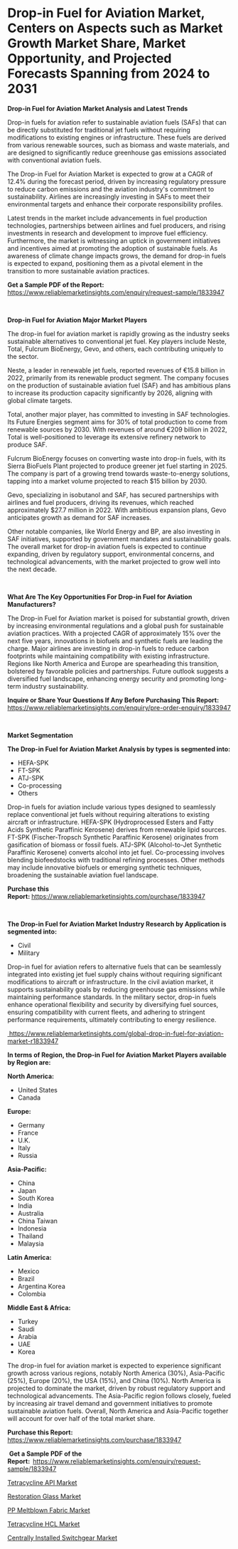 <p><h1>Drop-in Fuel for Aviation Market, Centers on Aspects such as Market Growth Market Share, Market Opportunity, and Projected Forecasts Spanning from 2024 to 2031</h1></p><p><strong>Drop-in Fuel for Aviation Market Analysis and Latest Trends</strong></p>
<p><p>Drop-in fuels for aviation refer to sustainable aviation fuels (SAFs) that can be directly substituted for traditional jet fuels without requiring modifications to existing engines or infrastructure. These fuels are derived from various renewable sources, such as biomass and waste materials, and are designed to significantly reduce greenhouse gas emissions associated with conventional aviation fuels.</p><p>The Drop-in Fuel for Aviation Market is expected to grow at a CAGR of 12.4% during the forecast period, driven by increasing regulatory pressure to reduce carbon emissions and the aviation industry's commitment to sustainability. Airlines are increasingly investing in SAFs to meet their environmental targets and enhance their corporate responsibility profiles.</p><p>Latest trends in the market include advancements in fuel production technologies, partnerships between airlines and fuel producers, and rising investments in research and development to improve fuel efficiency. Furthermore, the market is witnessing an uptick in government initiatives and incentives aimed at promoting the adoption of sustainable fuels. As awareness of climate change impacts grows, the demand for drop-in fuels is expected to expand, positioning them as a pivotal element in the transition to more sustainable aviation practices.</p></p>
<p><strong>Get a Sample PDF of the Report:&nbsp;</strong> <a href="https://www.reliablemarketinsights.com/enquiry/request-sample/1833947?utm_campaign=1338&utm_medium=2&utm_source=Github&utm_content=ia&utm_term=17102024&utm_id=drop-in-fuel-for-aviation">https://www.reliablemarketinsights.com/enquiry/request-sample/1833947</a></p>
<p>&nbsp;</p>
<p><strong>Drop-in Fuel for Aviation Major Market Players</strong></p>
<p><p>The drop-in fuel for aviation market is rapidly growing as the industry seeks sustainable alternatives to conventional jet fuel. Key players include Neste, Total, Fulcrum BioEnergy, Gevo, and others, each contributing uniquely to the sector.</p><p>Neste, a leader in renewable jet fuels, reported revenues of €15.8 billion in 2022, primarily from its renewable product segment. The company focuses on the production of sustainable aviation fuel (SAF) and has ambitious plans to increase its production capacity significantly by 2026, aligning with global climate targets.</p><p>Total, another major player, has committed to investing in SAF technologies. Its Future Energies segment aims for 30% of total production to come from renewable sources by 2030. With revenues of around €209 billion in 2022, Total is well-positioned to leverage its extensive refinery network to produce SAF.</p><p>Fulcrum BioEnergy focuses on converting waste into drop-in fuels, with its Sierra BioFuels Plant projected to produce greener jet fuel starting in 2025. The company is part of a growing trend towards waste-to-energy solutions, tapping into a market volume projected to reach $15 billion by 2030.</p><p>Gevo, specializing in isobutanol and SAF, has secured partnerships with airlines and fuel producers, driving its revenues, which reached approximately $27.7 million in 2022. With ambitious expansion plans, Gevo anticipates growth as demand for SAF increases.</p><p>Other notable companies, like World Energy and BP, are also investing in SAF initiatives, supported by government mandates and sustainability goals. The overall market for drop-in aviation fuels is expected to continue expanding, driven by regulatory support, environmental concerns, and technological advancements, with the market projected to grow well into the next decade.</p></p>
<p>&nbsp;</p>
<p><strong>What Are The Key Opportunities For Drop-in Fuel for Aviation Manufacturers?</strong></p>
<p><p>The Drop-in Fuel for Aviation market is poised for substantial growth, driven by increasing environmental regulations and a global push for sustainable aviation practices. With a projected CAGR of approximately 15% over the next five years, innovations in biofuels and synthetic fuels are leading the charge. Major airlines are investing in drop-in fuels to reduce carbon footprints while maintaining compatibility with existing infrastructure. Regions like North America and Europe are spearheading this transition, bolstered by favorable policies and partnerships. Future outlook suggests a diversified fuel landscape, enhancing energy security and promoting long-term industry sustainability.</p></p>
<p><strong>Inquire or Share Your Questions If Any Before Purchasing This Report:</strong> <a href="https://www.reliablemarketinsights.com/enquiry/pre-order-enquiry/1833947?utm_campaign=1338&utm_medium=2&utm_source=Github&utm_content=ia&utm_term=17102024&utm_id=drop-in-fuel-for-aviation">https://www.reliablemarketinsights.com/enquiry/pre-order-enquiry/1833947</a></p>
<p>&nbsp;</p>
<p><strong>Market Segmentation</strong></p>
<p><strong>The Drop-in Fuel for Aviation Market Analysis by types is segmented into:</strong></p>
<p><ul><li>HEFA-SPK</li><li>FT-SPK</li><li>ATJ-SPK</li><li>Co-processing</li><li>Others</li></ul></p>
<p><p>Drop-in fuels for aviation include various types designed to seamlessly replace conventional jet fuels without requiring alterations to existing aircraft or infrastructure. HEFA-SPK (Hydroprocessed Esters and Fatty Acids Synthetic Paraffinic Kerosene) derives from renewable lipid sources. FT-SPK (Fischer-Tropsch Synthetic Paraffinic Kerosene) originates from gasification of biomass or fossil fuels. ATJ-SPK (Alcohol-to-Jet Synthetic Paraffinic Kerosene) converts alcohol into jet fuel. Co-processing involves blending biofeedstocks with traditional refining processes. Other methods may include innovative biofuels or emerging synthetic techniques, broadening the sustainable aviation fuel landscape.</p></p>
<p><strong>Purchase this Report:&nbsp;</strong><a href="https://www.reliablemarketinsights.com/purchase/1833947?utm_campaign=1338&utm_medium=2&utm_source=Github&utm_content=ia&utm_term=17102024&utm_id=drop-in-fuel-for-aviation">https://www.reliablemarketinsights.com/purchase/1833947</a></p>
<p>&nbsp;</p>
<p><strong>The Drop-in Fuel for Aviation Market Industry Research by Application is segmented into:</strong></p>
<p><ul><li>Civil</li><li>Military</li></ul></p>
<p><p>Drop-in fuel for aviation refers to alternative fuels that can be seamlessly integrated into existing jet fuel supply chains without requiring significant modifications to aircraft or infrastructure. In the civil aviation market, it supports sustainability goals by reducing greenhouse gas emissions while maintaining performance standards. In the military sector, drop-in fuels enhance operational flexibility and security by diversifying fuel sources, ensuring compatibility with current fleets, and adhering to stringent performance requirements, ultimately contributing to energy resilience.</p></p>
<p><a href="https://www.reliablemarketinsights.com/global-drop-in-fuel-for-aviation-market-r1833947?utm_campaign=1338&utm_medium=2&utm_source=Github&utm_content=ia&utm_term=17102024&utm_id=drop-in-fuel-for-aviation">&nbsp;https://www.reliablemarketinsights.com/global-drop-in-fuel-for-aviation-market-r1833947</a></p>
<p><strong>In terms of Region, the Drop-in Fuel for Aviation Market Players available by Region are:</strong></p>
<p>
    <p> <strong> North America: </strong>
        <ul>
            <li>United States</li>
            <li>Canada</li>
        </ul>
        </p> 
    <p> <strong> Europe: </strong>
        <ul>
            <li>Germany</li>
            <li>France</li>
            <li>U.K.</li>
            <li>Italy</li>
            <li>Russia</li>
        </ul>
        </p> 
    <p> <strong> Asia-Pacific: </strong>
        <ul>
            <li>China</li>
            <li>Japan</li>
            <li>South Korea</li>
            <li>India</li>
            <li>Australia</li>
            <li>China Taiwan</li>
            <li>Indonesia</li>
            <li>Thailand</li>
            <li>Malaysia</li>
        </ul>
        </p> 
    <p> <strong> Latin America: </strong>
        <ul>
            <li>Mexico</li>
            <li>Brazil</li>
            <li>Argentina Korea</li>
            <li>Colombia</li>
        </ul>
        </p> 
    <p> <strong> Middle East & Africa: </strong>
        <ul>
            <li>Turkey</li>
            <li>Saudi</li>
            <li>Arabia</li>
            <li>UAE</li>
            <li>Korea</li>
        </ul>
    </p>
    </p>
<p><p>The drop-in fuel for aviation market is expected to experience significant growth across various regions, notably North America (30%), Asia-Pacific (25%), Europe (20%), the USA (15%), and China (10%). North America is projected to dominate the market, driven by robust regulatory support and technological advancements. The Asia-Pacific region follows closely, fueled by increasing air travel demand and government initiatives to promote sustainable aviation fuels. Overall, North America and Asia-Pacific together will account for over half of the total market share.</p></p>
<p><strong>Purchase this Report: </strong><a href="https://www.reliablemarketinsights.com/purchase/1833947?utm_campaign=1338&utm_medium=2&utm_source=Github&utm_content=ia&utm_term=17102024&utm_id=drop-in-fuel-for-aviation">https://www.reliablemarketinsights.com/purchase/1833947</a></p>
<p>&nbsp;<strong>Get a Sample PDF of the Report:&nbsp;&nbsp;</strong><a href="https://www.reliablemarketinsights.com/enquiry/request-sample/1833947?utm_campaign=1338&utm_medium=2&utm_source=Github&utm_content=ia&utm_term=17102024&utm_id=drop-in-fuel-for-aviation">https://www.reliablemarketinsights.com/enquiry/request-sample/1833947</a></p>
<p><strong></strong></p>
<p><p><a href="https://www.linkedin.com/pulse/charting-future-comprehensive-analysis-global-tetracycline-fybue?utm_campaign=1338&utm_medium=2&utm_source=Github&utm_content=ia&utm_term=17102024&utm_id=drop-in-fuel-for-aviation">Tetracycline API Market</a></p><p><a href="https://www.linkedin.com/pulse/market-dynamics-future-trends-global-restoration-glass-sector-glq8f?utm_campaign=1338&utm_medium=2&utm_source=Github&utm_content=ia&utm_term=17102024&utm_id=drop-in-fuel-for-aviation">Restoration Glass Market</a></p><p><a href="https://www.linkedin.com/pulse/pp-meltblown-fabric-market-global-insights-sales-trends-wtsif?utm_campaign=1338&utm_medium=2&utm_source=Github&utm_content=ia&utm_term=17102024&utm_id=drop-in-fuel-for-aviation">PP Meltblown Fabric Market</a></p><p><a href="https://www.linkedin.com/pulse/strategic-roadmap-success-global-tetracycline-hcl-market-analysis-2c5ne?utm_campaign=1338&utm_medium=2&utm_source=Github&utm_content=ia&utm_term=17102024&utm_id=drop-in-fuel-for-aviation">Tetracycline HCL Market</a></p><p><a href="https://github.com/CliffMedina6/Market-Research-Report-List-6/blob/main/centrally-installed-switchgear-market.md?utm_campaign=1338&utm_medium=2&utm_source=Github&utm_content=ia&utm_term=17102024&utm_id=drop-in-fuel-for-aviation">Centrally Installed Switchgear Market</a></p></p>